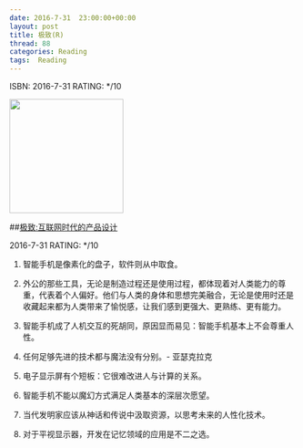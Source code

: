 ```yaml
---
date: 2016-7-31	 23:00:00+00:00
layout: post
title: 极致(R)
thread: 88
categories: Reading
tags:  Reading
---
```


ISBN: 2016-7-31 RATING: */10

<img src="https://images-cn-8.ssl-images-amazon.com/images/I/61lYGgwccfL.jpg" width="200" />

##[极致:互联网时代的产品设计](http://amzn.to/2aqIxLN)

2016-7-31 RATING: */10

1. 智能手机是像素化的盘子，软件则从中取食。

2. 外公的那些工具，无论是制造过程还是使用过程，都体现着对人类能力的尊重，代表着个人偏好。他们与人类的身体和思想完美融合，无论是使用时还是收藏起来都为人类带来了愉悦感，让我们感到更强大、更熟练、更有能力。

3. 智能手机成了人机交互的死胡同，原因显而易见：智能手机基本上不会尊重人性。

4. 任何足够先进的技术都与魔法没有分别。- 亚瑟克拉克

5. 电子显示屏有个短板：它很难改进人与计算的关系。

6. 智能手机不能以魔幻方式满足人类基本的深层次愿望。

7. 当代发明家应该从神话和传说中汲取资源，以思考未来的人性化技术。

8. 对于平视显示器，开发在记忆领域的应用是不二之选。


